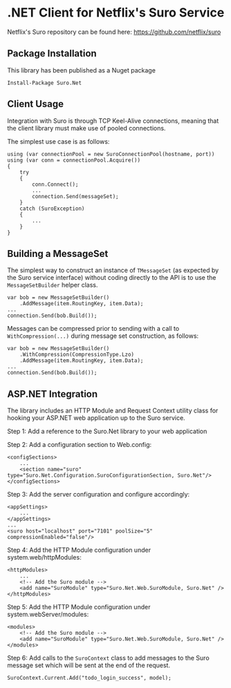 # .NET Client for Netflix's Suro Service

Netflix's Suro repository can be found here: https://github.com/netflix/suro

## Package Installation

This library has been published as a Nuget package

    Install-Package Suro.Net

## Client Usage

Integration with Suro is through TCP Keel-Alive connections, meaning that the client library must make use of pooled connections.

The simplest use case is as follows:

    using (var connectionPool = new SuroConnectionPool(hostname, port))
    using (var conn = connectionPool.Acquire())
    {
        try
        {
            conn.Connect();
            ...
            connection.Send(messageSet);
        }
        catch (SuroException)
        {
            ...
        }
    }

## Building a MessageSet

The simplest way to construct an instance of `TMessageSet` (as expected by the Suro service interface) without coding directly to the API is to use the `MessageSetBuilder` helper class.

    var bob = new MessageSetBuilder()
        .AddMessage(item.RoutingKey, item.Data);
    ...
    connection.Send(bob.Build());

Messages can be compressed prior to sending with a call to `WithCompression(...)` during message set construction, as follows:

    var bob = new MessageSetBuilder()
        .WithCompression(CompressionType.Lzo)
        .AddMessage(item.RoutingKey, item.Data);
    ...
    connection.Send(bob.Build());

## ASP.NET Integration

The library includes an HTTP Module and Request Context utility class for hooking your ASP.NET web application up to the Suro service.

Step 1: Add a reference to the Suro.Net library to your web application

Step 2: Add a configuration section to Web.config:

    <configSections>
        ...
        <section name="suro" type="Suro.Net.Configuration.SuroConfigurationSection, Suro.Net"/>
    </configSections>

Step 3: Add the server configuration and configure accordingly:

    <appSettings>
        ...
    </appSettings>
    ...
    <suro host="localhost" port="7101" poolSize="5" compressionEnabled="false"/>

Step 4: Add the HTTP Module configuration under system.web/httpModules:

    <httpModules>
        ...
        <!-- Add the Suro module -->
        <add name="SuroModule" type="Suro.Net.Web.SuroModule, Suro.Net" />
    </httpModules>

Step 5: Add the HTTP Module configuration under system.webServer/modules:

    <modules>
        <!-- Add the Suro module -->
        <add name="SuroModule" type="Suro.Net.Web.SuroModule, Suro.Net" />
    </modules>

Step 6: Add calls to the `SuroContext` class to add messages to the Suro message set which will be sent at the end of the request.

    SuroContext.Current.Add("todo_login_success", model);